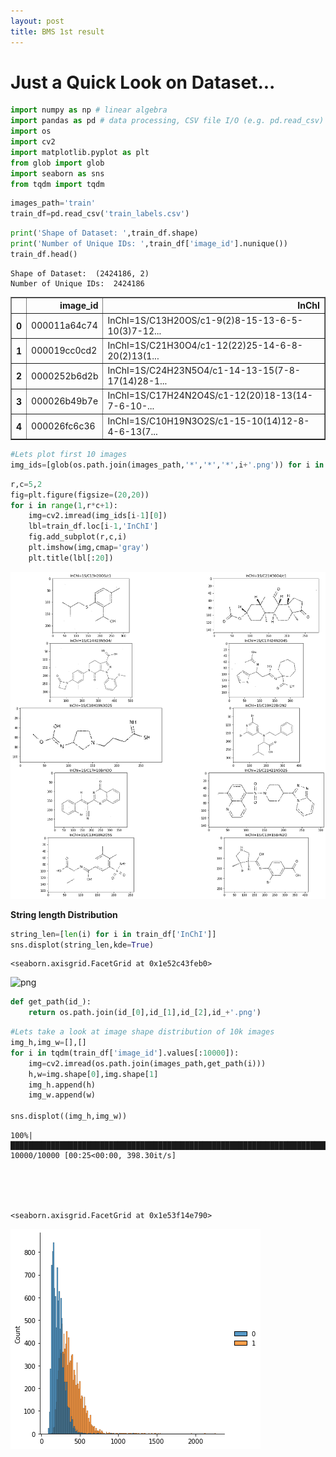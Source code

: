 ```yaml
---
layout: post
title: BMS 1st result
---
```


# Just a Quick Look on Dataset...



```python
import numpy as np # linear algebra
import pandas as pd # data processing, CSV file I/O (e.g. pd.read_csv)
import os
import cv2
import matplotlib.pyplot as plt
from glob import glob
import seaborn as sns
from tqdm import tqdm
```


```python
images_path='train'
train_df=pd.read_csv('train_labels.csv')
```


```python
print('Shape of Dataset: ',train_df.shape)
print('Number of Unique IDs: ',train_df['image_id'].nunique())
train_df.head()

```

    Shape of Dataset:  (2424186, 2)
    Number of Unique IDs:  2424186
    




<div>
<style scoped>
    .dataframe tbody tr th:only-of-type {
        vertical-align: middle;
    }

    .dataframe tbody tr th {
        vertical-align: top;
    }

    .dataframe thead th {
        text-align: right;
    }
</style>
<table border="1" class="dataframe">
  <thead>
    <tr style="text-align: right;">
      <th></th>
      <th>image_id</th>
      <th>InChI</th>
    </tr>
  </thead>
  <tbody>
    <tr>
      <th>0</th>
      <td>000011a64c74</td>
      <td>InChI=1S/C13H20OS/c1-9(2)8-15-13-6-5-10(3)7-12...</td>
    </tr>
    <tr>
      <th>1</th>
      <td>000019cc0cd2</td>
      <td>InChI=1S/C21H30O4/c1-12(22)25-14-6-8-20(2)13(1...</td>
    </tr>
    <tr>
      <th>2</th>
      <td>0000252b6d2b</td>
      <td>InChI=1S/C24H23N5O4/c1-14-13-15(7-8-17(14)28-1...</td>
    </tr>
    <tr>
      <th>3</th>
      <td>000026b49b7e</td>
      <td>InChI=1S/C17H24N2O4S/c1-12(20)18-13(14-7-6-10-...</td>
    </tr>
    <tr>
      <th>4</th>
      <td>000026fc6c36</td>
      <td>InChI=1S/C10H19N3O2S/c1-15-10(14)12-8-4-6-13(7...</td>
    </tr>
  </tbody>
</table>
</div>




```python
#Lets plot first 10 images
img_ids=[glob(os.path.join(images_path,'*','*','*',i+'.png')) for i in train_df['image_id'].values[:10]]
```


```python
r,c=5,2
fig=plt.figure(figsize=(20,20))
for i in range(1,r*c+1):
    img=cv2.imread(img_ids[i-1][0])
    lbl=train_df.loc[i-1,'InChI']
    fig.add_subplot(r,c,i)
    plt.imshow(img,cmap='gray')
    plt.title(lbl[:20])
```


    
![png](https://github.com/sunmarknatecom/sunmarknatecom.github.io/blob/2e5054d1e223ccfe978c25ff1f88b7a5e536bb09/_posts/2021-03-05/output_5_0.png)


**String length Distribution**


```python
string_len=[len(i) for i in train_df['InChI']]
sns.displot(string_len,kde=True)
```




    <seaborn.axisgrid.FacetGrid at 0x1e52c43feb0>




    
![png](https://github.com/sunmarknatecom.github.io_posts/2021-03-05/output_7_1.png)
    



```python
def get_path(id_):
    return os.path.join(id_[0],id_[1],id_[2],id_+'.png')
```


```python
#Lets take a look at image shape distribution of 10k images
img_h,img_w=[],[]
for i in tqdm(train_df['image_id'].values[:10000]):
    img=cv2.imread(os.path.join(images_path,get_path(i)))
    h,w=img.shape[0],img.shape[1]
    img_h.append(h)
    img_w.append(w)

sns.displot((img_h,img_w))
```

    100%|█████████████████████████████████████████████████████████████████████████████████| 10000/10000 [00:25<00:00, 398.30it/s]
    




    <seaborn.axisgrid.FacetGrid at 0x1e53f14e790>




    
![png](_posts/2021-03-05/output_9_2.png)
    



```python

```
